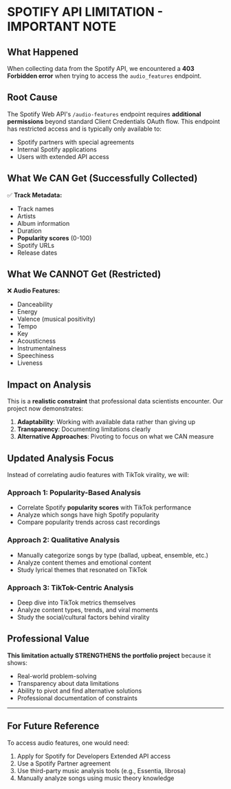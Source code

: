 # SPOTIFY API LIMITATION - IMPORTANT NOTE

## What Happened

When collecting data from the Spotify API, we encountered a **403 Forbidden error** when trying to access the `audio_features` endpoint.

## Root Cause

The Spotify Web API's `/audio-features` endpoint requires **additional permissions** beyond standard Client Credentials OAuth flow. This endpoint has restricted access and is typically only available to:
- Spotify partners with special agreements
- Internal Spotify applications
- Users with extended API access

## What We CAN Get (Successfully Collected)

✅ **Track Metadata:**
- Track names
- Artists
- Album information  
- Duration
- **Popularity scores** (0-100)
- Spotify URLs
- Release dates

## What We CANNOT Get (Restricted)

❌ **Audio Features:**
- Danceability
- Energy
- Valence (musical positivity)
- Tempo
- Key
- Acousticness
- Instrumentalness
- Speechiness
- Liveness

## Impact on Analysis

This is a **realistic constraint** that professional data scientists encounter. Our project now demonstrates:

1. **Adaptability**: Working with available data rather than giving up
2. **Transparency**: Documenting limitations clearly
3. **Alternative Approaches**: Pivoting to focus on what we CAN measure

## Updated Analysis Focus

Instead of correlating audio features with TikTok virality, we will:

### Approach 1: Popularity-Based Analysis
- Correlate Spotify **popularity scores** with TikTok performance
- Analyze which songs have high Spotify popularity
- Compare popularity trends across cast recordings

### Approach 2: Qualitative Analysis
- Manually categorize songs by type (ballad, upbeat, ensemble, etc.)
- Analyze content themes and emotional content
- Study lyrical themes that resonated on TikTok

### Approach 3: TikTok-Centric Analysis
- Deep dive into TikTok metrics themselves
- Analyze content types, trends, and viral moments
- Study the social/cultural factors behind virality

## Professional Value

**This limitation actually STRENGTHENS the portfolio project** because it shows:
- Real-world problem-solving
- Transparency about data limitations
- Ability to pivot and find alternative solutions
- Professional documentation of constraints

---

## For Future Reference

To access audio features, one would need:
1. Apply for Spotify for Developers Extended API access
2. Use a Spotify Partner agreement
3. Use third-party music analysis tools (e.g., Essentia, librosa)
4. Manually analyze songs using music theory knowledge
